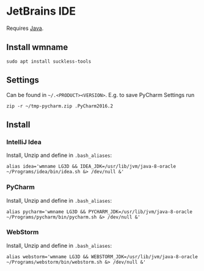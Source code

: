 
# JetBrains IDE

Requires [Java](utils/java.md).

## Install wmname
```shell
sudo apt install suckless-tools
```

## Settings
Can be found in `~/.<PRODUCT><VERSION>`. E.g. to save PyCharm Settings run
```shell
zip -r ~/tmp-pycharm.zip .PyCharm2016.2
```

## Install

### IntelliJ Idea
Install, Unzip and define in `.bash_aliases`:
```shell
alias idea='wmname LG3D && IDEA_JDK=/usr/lib/jvm/java-8-oracle ~/Programs/idea/bin/idea.sh &> /dev/null &'
```

### PyCharm
Install, Unzip and define in `.bash_aliases`:
```shell
alias pycharm='wmname LG3D && PYCHARM_JDK=/usr/lib/jvm/java-8-oracle ~/Programs/pycharm/bin/pycharm.sh &> /dev/null &'
```

### WebStorm
Install, Unzip and define in `.bash_aliases`:
```shell
alias webstorm='wmname LG3D && WEBSTORM_JDK=/usr/lib/jvm/java-8-oracle ~/Programs/webstorm/bin/webstorm.sh &> /dev/null &'
```
